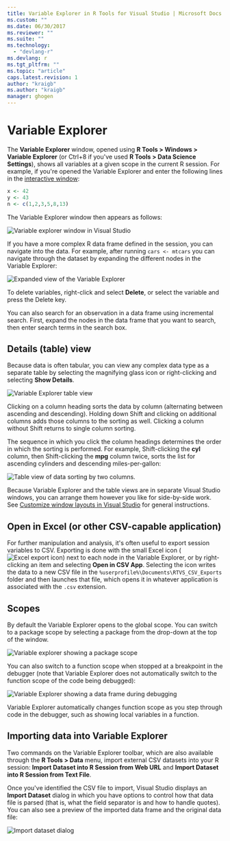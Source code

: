 ```yaml
---
title: Variable Explorer in R Tools for Visual Studio | Microsoft Docs
ms.custom: ""
ms.date: 06/30/2017
ms.reviewer: ""
ms.suite: ""
ms.technology: 
  - "devlang-r"
ms.devlang: r
ms.tgt_pltfrm: ""
ms.topic: "article"
caps.latest.revision: 1
author: "kraigb"
ms.author: "kraigb"
manager: ghogen
---
```


# Variable Explorer

The **Variable Explorer** window, opened using **R Tools > Windows > Variable Explorer** (or Ctrl+8 if you've used **R Tools > Data Science Settings**), shows all variables at a given scope in the current R session. For example, if you're opened the Variable Explorer and enter the following lines in the [interactive window](interactive-repl.md):

```R
x <- 42
y <- 43
n <- c(1,2,3,5,8,13)
```
 
The Variable Explorer window then appears as follows:

![Variable explorer window in Visual Studio](media/variable-explorer-window.png)

If you have a more complex R data frame defined in the session, you can navigate into the data. For example, after running `cars <- mtcars` you can navigate through the dataset by expanding the different nodes in the Variable Explorer:
 
![Expanded view of the Variable Explorer](media/variable-explorer-expanded-results.png)
 
To delete variables, right-click and select **Delete**, or select the variable and press the Delete key.

You can also search for an observation in a data frame using incremental search. First, expand the nodes in the data frame that you want to search, then enter search terms in the search box.

## Details (table) view

Because data is often tabular, you can view any complex data type as a separate table by selecting the magnifying glass icon or right-clicking and selecting **Show Details**. 

![Variable Explorer table view](media/variable-explorer-table-view.png)

Clicking on a column heading sorts the data by column (alternating between ascending and descending). Holding down Shift and clicking on additional columns adds those columns to the sorting as well. Clicking a column without Shift returns to single column sorting.

The sequence in which you click the column headings determines the order in which the sorting is performed. For example, Shift-clicking the **cyl** column, then Shift-clicking the **mpg** column twice, sorts the list for ascending cylinders and descending miles-per-gallon:

![Table view of data sorting by two columns.](media/variable-explorer-table-view-sorting.png)

Because Variable Explorer and the table views are in separate Visual Studio windows, you can arrange them however you like for side-by-side work. See [Customize window layouts in Visual Studio](../ide/customizing-window-layouts-in-visual-studio.md) for general instructions.

## Open in Excel (or other CSV-capable application)

For further manipulation and analysis, it's often useful to export session variables to CSV. Exporting is done with the small Excel icon (![Excel export icon](media/variable-explorer-excel-icon.png)) next to each node in the Variable Explorer, or by right-clicking an item and selecting **Open in CSV App**. Selecting the icon writes the data to a new CSV file in the `%userprofile%\Documents\RTVS_CSV_Exports` folder and then launches that file, which opens it in whatever application is associated with the `.csv` extension.

## Scopes

By default the Variable Explorer opens to the global scope. You can switch to a package scope by selecting a package from the drop-down at the top of the window.

![Variable explorer showing a package scope](media/variable-explorer-package-scopes.png)

You can also switch to a function scope when stopped at a breakpoint in the debugger (note that Variable Explorer does not automatically switch to the function scope of the code being debugged):

![Variable Explorer showing a data frame during debugging](media/variable-explorer-as-locals-window.png)

Variable Explorer automatically changes function scope as you step through code in the debugger, such as showing local variables in a function.


## Importing data into Variable Explorer

Two commands on the Variable Explorer toolbar, which are also available through the **R Tools > Data** menu, import external CSV datasets into your R session:  **Import Dataset into R Session from Web URL** and **Import Dataset into R Session from Text File**. 

Once you've identified the CSV file to import, Visual Studio displays an **Import Dataset** dialog in which you have options to control how that data file is parsed (that is, what the field separator is and how to handle quotes). You can also see a preview of the imported data frame and the original data file:

![Import dataset dialog](media/variable-explorer-import-dataset-dialog.png)
